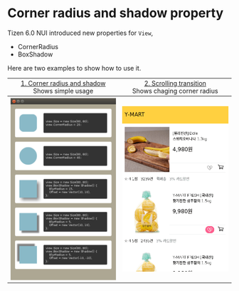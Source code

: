 # Corner radius and shadow property

Tizen 6.0 NUI introduced new properties for `View`,
* CornerRadius
* BoxShadow

Here are two examples to show how to use it.
<table style="text-align:center;">
  <tr>
    <td><a href="./CornerRadiusAndShadow">1. Corner radius and shadow</a><br/>Shows simple usage</td>
    <td><a href="./ScrollingTransition">2. Scrolling transition</a><br/>Shows chaging corner radius</td>
  </tr>
  <tr>
    <th><img src="./CornerRadiusAndShadow/preview/preview.png"/></th>
    <th><img src="./ScrollingTransition/preview/preview.gif"/></th>
  </tr>
</table>
